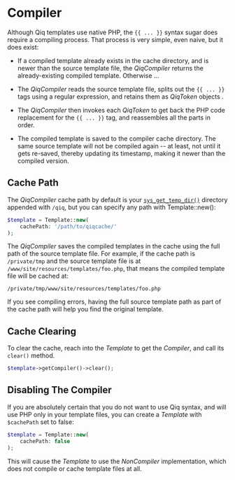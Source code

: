 # Compiler

Although Qiq templates use native PHP, the `{{ ... }}` syntax sugar does require
a compiling process. That process is very simple, even naive, but it does
exist:

- If a compiled template already exists in the cache directory, and is newer
  than the source template file, the _QiqCompiler_ returns the already-existing
  compiled template. Otherwise ...

- The _QiqCompiler_ reads the source template file, splits out the `{{ ... }}`
  tags using a regular expression, and retains them as _QiqToken_ objects .

- The _QiqCompiler_ then invokes each _QiqToken_ to get back the PHP code
  replacement for the `{{ ... }}` tag, and reassembles all the parts in order.

- The compiled template is saved to the compiler cache directory. The same
  source template will not be compiled again -- at least, not until it gets
  re-saved, thereby updating its timestamp, making it newer than the compiled
  version.

## Cache Path

The _QiqCompiler_ cache path by default is your
[`sys_get_temp_dir()`](https://php.net/sys_get_temp_dir) directory appended
with `/qiq`, but you can specify any path with Template::new():

```php
$template = Template::new(
    cachePath: '/path/to/qiqcache/'
);
```

The _QiqCompiler_ saves the compiled templates in the cache using the full path
of the source template file. For example, if the cache path is `/private/tmp` and
the source template file is at `/www/site/resources/templates/foo.php`, that
means the compiled template file will be cached at:

    /private/tmp/www/site/resources/templates/foo.php

If you see compiling errors, having the full source template path as part of
the cache path will help you find the original template.

## Cache Clearing

To clear the cache, reach into the _Template_ to get the _Compiler_,
and call its `clear()` method.

```php
$template->getCompiler()->clear();
```

## Disabling The Compiler

If you are absolutely certain that you do not want to use Qiq syntax, and
will use PHP only in your template files, you can create a _Template_ with
`$cachePath` set to false:

```php
$template = Template::new(
    cachePath: false
);
```

This will cause the _Template_ to use the _NonCompiler_ implementation, which
does not compile or cache template files at all.
